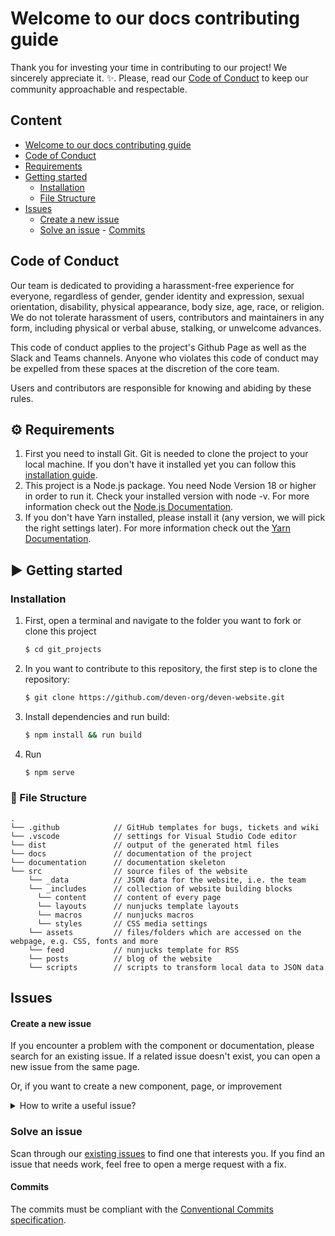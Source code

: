 # Welcome to our docs contributing guide

Thank you for investing your time in contributing to our project! We sincerely appreciate it. :sparkles:.
Please, read our [Code of Conduct](#code_of_conduct) to keep our community approachable and respectable.

## Content

- [Welcome to our docs contributing guide](#welcome-to-our-docs-contributing-guide)
- [Code of Conduct](#code_of_conduct)
- [Requirements](#requirement)
- [Getting started](#getting_started)
   - [Installation](#installation)
   - [File Structure](#file_structure)
- [Issues](#issues)
   - [Create a new issue](#create-a-new-issue)
   - [Solve an issue](#solve-an-issue)
         - [Commits](#commits)

## Code of Conduct

Our team is dedicated to providing a harassment-free experience for everyone, regardless of gender, gender identity and expression, sexual orientation, disability, physical appearance, body size, age, race, or religion. We do not tolerate harassment of users, contributors and maintainers in any form, including physical or verbal abuse, stalking, or unwelcome advances.

This code of conduct applies to the project's Github Page as well as the Slack and Teams channels. Anyone who violates this code of conduct may be expelled from these spaces at the discretion of the core team.

Users and contributors are responsible for knowing and abiding by these rules.

## :gear: Requirements
1. First you need to install Git. Git is needed to clone the project to your local machine. If you don't have it
   installed yet you can follow this
   [installation guide](https://git-scm.com/book/en/v2/Getting-Started-Installing-Git).
2. This project is a Node.js package. You need Node Version 18 or higher in order to run it. Check your installed
   version with node -v. For more information check out the [Node.js Documentation](https://nodejs.org/en/docs/).
3. If you don't have Yarn installed, please install it (any version, we will pick the right settings later). For more
   information check out the [Yarn Documentation](https://classic.yarnpkg.com/en/docs).

## :arrow_forward: Getting started
### Installation

1. First, open a terminal and navigate to the folder you want to fork or clone this project
   ```sh
   $ cd git_projects
   ```
2. In you want to contribute to this repository, the first step is to clone the repository:
   ```sh
   $ git clone https://github.com/deven-org/deven-website.git
   ```
3. Install dependencies and run build:
   ```sh
   $ npm install && run build
   ```
4. Run
   ```sh
   $ npm serve
   ```

### :file_folder: File Structure
    .
    └── .github            // GitHub templates for bugs, tickets and wiki
    └── .vscode            // settings for Visual Studio Code editor
    └── dist               // output of the generated html files
    └── docs               // documentation of the project
    └── documentation      // documentation skeleton
    └── src                // source files of the website
        └── _data          // JSON data for the website, i.e. the team 
        └── _includes      // collection of website building blocks
          └── content      // content of every page
          └── layouts      // nunjucks template layouts
          └── macros       // nunjucks macros
          └── styles       // CSS media settings
        └── assets         // files/folders which are accessed on the webpage, e.g. CSS, fonts and more
        └── feed           // nunjucks template for RSS
        └── posts          // blog of the website
        └── scripts        // scripts to transform local data to JSON data

## Issues

#### Create a new issue

If you encounter a problem with the component or documentation, please search for an existing issue. If a related issue doesn't exist, you can open a new issue from the same page.

Or, if you want to create a new component, page, or improvement

<details>
<summary>How to write a useful issue?</summary>
<br />

###### For bugs 
- It should be _reproducible_. It should contain all the instructions needed to reproduce the same outcome.

- It should be _specific_. It's important that it addresses one specific problem.

###### For new component or page or improvement

- It should be _justified_. A clear description of why the new component or page is needed and how it will improve the project.

- It should be _well-defined_. Clear scope of what the component or page should do, including key features and expectation of behavior.

</details>

### Solve an issue

Scan through our [existing issues](https://github.com/deven-org/deven-website/issues) to find one that interests you.
If you find an issue that needs work, feel free to open a merge request with a fix.

#### Commits

The commits must be compliant with the [Conventional Commits specification](https://www.conventionalcommits.org/en/v1.0.0/).




